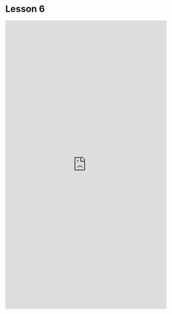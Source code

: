# Lesson 6

<iframe src="https://tumde-my.sharepoint.com/personal/yushuo_feng_tum_de/_layouts/15/embed.aspx?UniqueId=920b5514-2865-4c04-ba96-3ba9e8998218" width="100%" height="900px" frameborder="0" scrolling="no" allowfullscreen title="[Outdated] Lesson 6"></iframe>